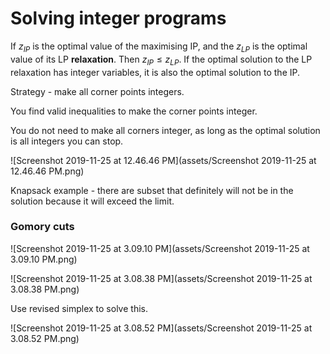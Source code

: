 # Solving integer programs

If $z_{IP}$ is the optimal value of the maximising IP, and the $z_{LP}$ is the optimal value of its LP **relaxation**. Then $z_{IP} \leq z_{LP}$. If the optimal solution to the LP relaxation has integer variables, it is also the optimal solution to the IP.

Strategy - make all corner points integers.

You find valid inequalities to make the corner points integer.

You do not need to make all corners integer, as long as the optimal solution is all integers you can stop.



![Screenshot 2019-11-25 at 12.46.46 PM](assets/Screenshot 2019-11-25 at 12.46.46 PM.png)



Knapsack example - there are subset that definitely will not be in the solution because it will exceed the limit.



### Gomory cuts

![Screenshot 2019-11-25 at 3.09.10 PM](assets/Screenshot 2019-11-25 at 3.09.10 PM.png)



![Screenshot 2019-11-25 at 3.08.38 PM](assets/Screenshot 2019-11-25 at 3.08.38 PM.png)

Use revised simplex to solve this.



![Screenshot 2019-11-25 at 3.08.52 PM](assets/Screenshot 2019-11-25 at 3.08.52 PM.png)